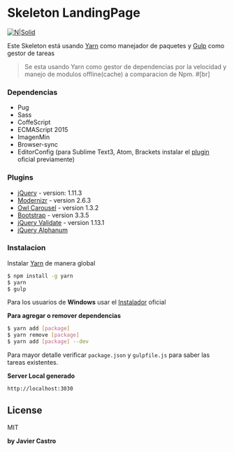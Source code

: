 # Skeleton LandingPage

[![N|Solid](http://www.i-programmer.info/images/stories/News/2016/Oct/A/yarnicon.jpg)](https://yarnpkg.com/) 

Este Skeleton está usando [Yarn][Yarn] como manejador de paquetes y [Gulp][Gulp] como gestor de tareas

> Se esta usando Yarn como gestor de dependencias por la velocidad y manejo de modulos offline(cache) a comparacion de Npm. #[br]

### Dependencias
* Pug
* Sass
* CoffeScript
* ECMAScript 2015
* ImagenMin
* Browser-sync
* EditorConfig (para Sublime Text3, Atom, Brackets instalar el [plugin](http://editorconfig.org/#download) oficial previamente)

### Plugins
* [jQuery] - version: 1.11.3
* [Modernizr] - version 2.6.3
* [Owl Carousel][owl] - version 1.3.2
* [Bootstrap][bootstrap] - version 3.3.5
* [jQuery Validate][jvalidate] - version 1.13.1
* [jQuery Alphanum][alphanum]

### Instalacion

Instalar [Yarn](https://nodejs.org/) de manera global

```sh
$ npm install -g yarn
$ yarn
$ gulp
```
Para los usuarios de **Windows** usar el
[Instalador](https://yarnpkg.com/en/docs/install) oficial

**Para agregar o remover dependencias**
```sh
$ yarn add [package]
$ yarn remove [package]
$ yarn add [package] --dev
```

Para mayor detalle verificar `package.json` y `gulpfile.js` para saber las tareas existentes.

**Server Local generado**

```sh
http://localhost:3030
```


License
----

MIT



**by Javier Castro**

   [git-repo-url]: <https://github.com/joemccann/dillinger.git>
   [bootstrap]: <http://getbootstrap.com/>
   [jQuery]: <http://jquery.com>
   [modernizr]: <https://modernizr.com/>
   [Gulp]: <http://gulpjs.com>
   [Yarn]: <https://yarnpkg.com/>
   [owl]: <http://owlgraphic.com/owlcarousel/>
   [jvalidate]: <https://jqueryvalidation.org/>
   [alphanum]: <http://github.com/KevinSheedy/jquery.alphanum>

